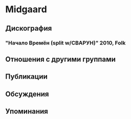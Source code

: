 # Midgaard



## Дискография

### "Начало Времён (split w/СВАРУН)" 2010, Folk




## Отношения с другими группами


## Публикации


## Обсуждения


## Упоминания


